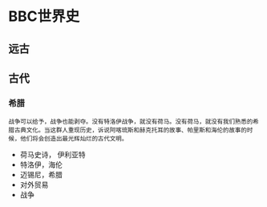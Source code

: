 # BBC世界史
## 远古
## 古代
### 希腊
```
战争可以给予，战争也能剥夺。没有特洛伊战争，就没有荷马。没有荷马，就没有我们熟悉的希腊古典文化。当这群人重现历史，诉说阿喀琉斯和赫克托耳的故事、帕里斯和海伦的故事的时候，他们将会创造出最光辉灿烂的古代文明。
```
* 荷马史诗， 伊利亚特
* 特洛伊，海伦
* 迈锡尼，希腊
* 对外贸易
* 战争

